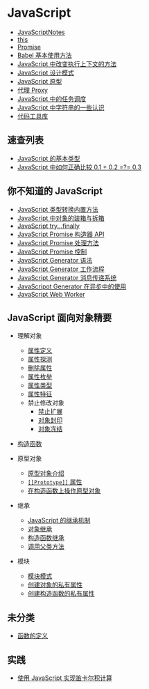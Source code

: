 # JavaScript

- [JavaScriptNotes](./JavaScriptNotes.md)
- [this](./this.md)
- [Promise](./promise.md)
- [Babel 基本使用方法](./Babel%20基本使用方法.md)
- [JavaScript 中改变执行上下文的方法](./JavaScript-function-that-change-context.md)
- [JavaScript 设计模式](./JavaScript-设计模式/index.md)
- [JavaScript 原型](./JavaScript-prototype.md)
- [代理 Proxy](./js-proxy.md)
- [JavaScript 中的任务调度](./js-task-invoke.md)
- [JavaScript 中字符串的一些认识](./js-string.md)
- [代码工具库](./codebase.md)

## 速查列表

- [JavaScript 的基本类型](./cheat-sheet/js-basic-types.md)
- [JavaScript 中如何正确比较 0.1 + 0.2 =?= 0.3](./cheat-sheet/js-compare-addition.md)

## 你不知道的 JavaScript

- [JavaScript 类型转换内置方法](./javascript-built-in-type-coercion.md)
- [JavaScript 中对象的装箱与拆箱](./javascript-boxing.md)
- [JavaScript try...finally](./javascript-try-catch.md)
- [JavaScript Promise 构造器 API](./javascript-promise-constructor.md)
- [JavaScript Promise 处理方法](./javascript-promise-api.md)
- [JavaScript Promise 控制](./javascript-promise-control.md)
- [JavaScript Generator 语法](./javascript-generator-grammar.md)
- [JavaScript Generator 工作流程](./javascript-generator-workflow.md)
- [JavaScript Generator 消息传递系统](./javascript-generator-argument-communicate.md)
- [JavaScripot Generator 在异步中的使用](./javascript-generator-async.md)
- [JavaScript Web Worker](./javascript-web-worker.md)

## JavaScript 面向对象精要

- 理解对象
    - [属性定义](./object-oriented-in-javascript/js-property-define.md)
    - [属性探测](./object-oriented-in-javascript/js-detect-property.md)
    - [删除属性](./object-oriented-in-javascript/js-delete-property.md)
    - [属性枚举](./object-oriented-in-javascript/js-property-enumerate.md)
    - [属性类型](./object-oriented-in-javascript/js-property-type.md)
    - [属性特征](./object-oriented-in-javascript/js-property-descriptor.md)
    - 禁止修改对象
        - [禁止扩展](./object-oriented-in-javascript/js-forbid-extend-object.md)
        - [对象封印](./object-oriented-in-javascript/js-seal-object.md)
        - [对象冻结](./object-oriented-in-javascript/js-freeze-object.md)

- [构造函数](./object-oriented-in-javascript/js-constructor.md)
- 原型对象
    - [原型对象介绍](./object-oriented-in-javascript/js-prototype.md)
    - [`[[Prototype]]` 属性](./object-oriented-in-javascript/js-prototype-property.md)
    - [在构造函数上操作原型对象](./object-oriented-in-javascript/js-setting-prototype.md)

- 继承

    - [JavaScript 的继承机制](./object-oriented-in-javascript/js-inheritance-mechanism.md)
    - [对象继承](./object-oriented-in-javascript/object-inheritance.md)
    - [构造函数继承](./object-oriented-in-javascript/constructor-inheritance.md)
    - [调用父类方法](./object-oriented-in-javascript/call-super-method.md)

- 模块
    
    - [模块模式](./object-oriented-in-javascript/js-module.md)
    - [创建对象的私有属性](./object-oriented-in-javascript/js-instance-private-property.md)
    - [创建构造函数的私有属性](./object-oriented-in-javascript/js-constructor-private-property.md)

## 未分类

- [函数的定义](./uncategoried/a.md)

## 实践

- [使用 JavaScript 实现笛卡尔积计算](./javascript-cartesian-product.md)


